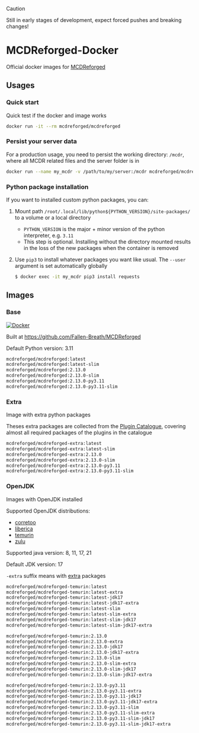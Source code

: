 > [!CAUTION]
> Still in early stages of development, expect forced pushes and breaking changes!

# MCDReforged-Docker

Official docker images for [MCDReforged](https://github.com/Fallen-Breath/MCDReforged)

## Usages

### Quick start

Quick test if the docker and image works

```bash
docker run -it --rm mcdreforged/mcdreforged
```

### Persist your server data

For a production usage, you need to persist the working directory: `/mcdr`,
where all MCDR related files and the server folder is in

```bash
docker run --name my_mcdr -v /path/to/my/server:/mcdr mcdreforged/mcdreforged
```

### Python package installation

If you want to installed custom python packages, you can:

1. Mount path `/root/.local/lib/python${PYTHON_VERSION}/site-packages/` to a volume or a local directory 
    - `PYTHON_VERSION` is the major + minor version of the python interpreter, e.g. `3.11`
    - This step is optional. Installing without the directory mounted results in the loss of the new packages when the container is removed
2. Use `pip3` to install whatever packages you want like usual. The `--user` argument is set automatically globally

   ```bash
   $ docker exec -it my_mcdr pip3 install requests
   ```

## Images

### Base

[![Docker](https://img.shields.io/docker/v/mcdreforged/mcdreforged/latest)](https://hub.docker.com/r/mcdreforged/mcdreforged)

Built at https://github.com/Fallen-Breath/MCDReforged

Default Python version: 3.11

```bash
mcdreforged/mcdreforged:latest
mcdreforged/mcdreforged:latest-slim
mcdreforged/mcdreforged:2.13.0
mcdreforged/mcdreforged:2.13.0-slim
mcdreforged/mcdreforged:2.13.0-py3.11
mcdreforged/mcdreforged:2.13.0-py3.11-slim
```

### Extra

Image with extra python packages

Theses extra packages are collected from the [Plugin Catalogue](https://github.com/MCDReforged/PluginCatalogue),
covering almost all required packages of the plugins in the catalogue

```bash
mcdreforged/mcdreforged-extra:latest
mcdreforged/mcdreforged-extra:latest-slim
mcdreforged/mcdreforged-extra:2.13.0
mcdreforged/mcdreforged-extra:2.13.0-slim
mcdreforged/mcdreforged-extra:2.13.0-py3.11
mcdreforged/mcdreforged-extra:2.13.0-py3.11-slim
```

### OpenJDK

Images with OpenJDK installed

Supported OpenJDK distributions:

- [corretoo](https://aws.amazon.com/corretto/)
- [liberica](https://bell-sw.com/libericajdk/)
- [temurin](https://adoptium.net/temurin/)
- [zulu](https://www.azul.com/downloads/?package=jdk#zulu)

Supported java version: 8, 11, 17, 21

Default JDK version: 17

`-extra` suffix means with [extra](#extra) packages

```bash
mcdreforged/mcdreforged-temurin:latest
mcdreforged/mcdreforged-temurin:latest-extra
mcdreforged/mcdreforged-temurin:latest-jdk17
mcdreforged/mcdreforged-temurin:latest-jdk17-extra
mcdreforged/mcdreforged-temurin:latest-slim
mcdreforged/mcdreforged-temurin:latest-slim-extra
mcdreforged/mcdreforged-temurin:latest-slim-jdk17
mcdreforged/mcdreforged-temurin:latest-slim-jdk17-extra

mcdreforged/mcdreforged-temurin:2.13.0
mcdreforged/mcdreforged-temurin:2.13.0-extra
mcdreforged/mcdreforged-temurin:2.13.0-jdk17
mcdreforged/mcdreforged-temurin:2.13.0-jdk17-extra
mcdreforged/mcdreforged-temurin:2.13.0-slim
mcdreforged/mcdreforged-temurin:2.13.0-slim-extra
mcdreforged/mcdreforged-temurin:2.13.0-slim-jdk17
mcdreforged/mcdreforged-temurin:2.13.0-slim-jdk17-extra

mcdreforged/mcdreforged-temurin:2.13.0-py3.11
mcdreforged/mcdreforged-temurin:2.13.0-py3.11-extra
mcdreforged/mcdreforged-temurin:2.13.0-py3.11-jdk17
mcdreforged/mcdreforged-temurin:2.13.0-py3.11-jdk17-extra
mcdreforged/mcdreforged-temurin:2.13.0-py3.11-slim
mcdreforged/mcdreforged-temurin:2.13.0-py3.11-slim-extra
mcdreforged/mcdreforged-temurin:2.13.0-py3.11-slim-jdk17
mcdreforged/mcdreforged-temurin:2.13.0-py3.11-slim-jdk17-extra
```
